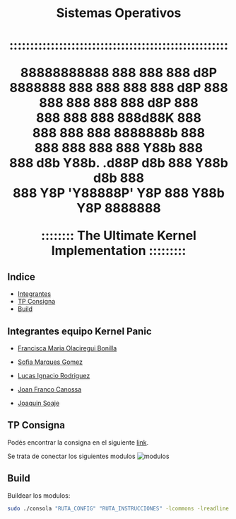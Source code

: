<h1 align="center"> Sistemas Operativos </h1>

<h1 align="center">
:::::::::::::::::::::::::::::::::::::::::::::::::::::

88888888888   888     888     888    d8P      8888888
    888       888     888     888   d8P         888  
    888       888     888     888  d8P          888  
    888       888     888     888d88K           888  
    888       888     888     8888888b          888  
    888       888     888     888  Y88b         888  
    888   d8b Y88b. .d88P d8b 888   Y88b  d8b   888  
    888   Y8P  'Y88888P'  Y8P 888    Y88b Y8P 8888888

:::::::: The Ultimate Kernel Implementation :::::::::
</h1>

## Indice
- [Integrantes](#integrantes-equipo-kernel-panic)
- [TP Consigna](#tp-consigna)
- [Build](#build) 

## Integrantes equipo Kernel Panic
* [Francisca Maria Olaciregui Bonilla](https://www.github.com/folaciregui)

* [Sofia Marques Gomez](https://www.github.com/smarquesgomez)

* [Lucas Ignacio Rodriguez](https://www.github.com/lucasirod)

* [Joan Franco Canossa](https://www.github.com/jfr4nc0)

* [Joaquin Soaje](https://www.github.com/joaquinsoaje)

## TP Consigna

Podés encontrar la consigna en el siguiente [link].

Se trata de conectar los siguientes modulos ![modulos](https://github.com/sisoputnfrba/tp-2023-1c-KernelPanic/blob/main/modulos.png)

[link]: https://docs.google.com/document/d/1orfThJsPmMx5uPzbY3wClGhqX8jASMOCUMlWnYAr7cA


## Build
Buildear los modulos:
```bash
sudo ./consola "RUTA_CONFIG" "RUTA_INSTRUCCIONES" -lcommons -lreadline
```
